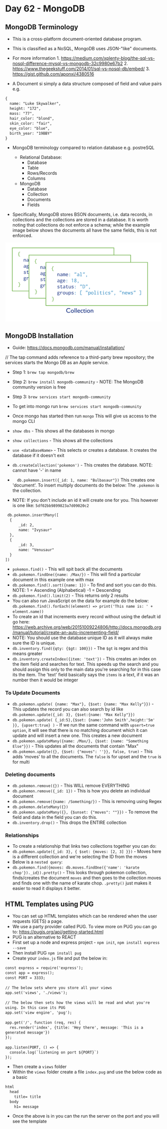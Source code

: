 # Day 62 - MongoDB

## MongoDB Terminology

- This is a cross-platform document-oriented database program.
- This is classified as a NoSQL, MongoDB uses JSON-"like" documents.
- For more information 1. https://medium.com/xplenty-blog/the-sql-vs-nosql-difference-mysql-vs-mongodb-32c9980e67b2 2. https://www.thegeekstuff.com/2014/01/sql-vs-nosql-db/embed/ 3. https://gist.github.com/aponxi/4380516 

- A Document si simply a data structure composed of field and value pairs e.g.
```
{
  name: "Luke Skywalker",
  height: "172",
  mass: "77",
  hair_color: "blond",
  skin_color: "fair",
  eye_color: "blue",
  birth_year: "19BBY"
}
```

- MongoDB terminology compared to relation database e.g. postreSQL
  - Relational Database:
    - Database
    - Table
    - Rows/Records
    - Columns
  - MongoDB
    - Database
    - Collection
    - Documents
    - Fields

- Specifically, MongoDB stores BSON documents, i.e. data records, in collections and the collections are stored in a database. It is worth noting that collections do not enforce a schema; while the example image below shows the documents all have the same fields, this is not enforced.

![alt text](./images/mongoDBCollection.png)


## MongoDB Installation 

- Guide: https://docs.mongodb.com/manual/installation/

// The tap command adds reference to a third-party brew repository; the services starts the Mongo DB as an Apple service.
- Step 1: `brew tap mongodb/brew`
- Step 2: `brew install mongodb-community` - NOTE: The MongoDB community version is free
- Step 3: `brew services start mongodb-community` 

- To get into mongo run `brew services start mongodb-community` 
- Once mongo has started then run `mongo` This will give us access to the mongo CLI
- `show dbs` - This shows all the databases in mongo
- `show collections` - This shows all the collections
- `use <dataBaseName>` - This selects or creates a database. It creates the database if it doesn't exit
- `db.createCollection('pokemon')` - This creates the database. NOTE: cannot have '-' in name
- `  db.pokemon.insert({_id: 1, name: "Bulbasaur"})` This creates one 'document'. To insert multiply documents do the below: The `.pokemon` is the collection.
- NOTE: If you don't include an id it will create one for you. This however is one like: `5df02bb9899823a7d09020c2`
```
 db.pokemon.insertMany([
  {
      _id: 2,
      name: "Ivysaur"
  },
  {
      _id: 3,
      name: "Venusaur"
  }
])
```
- `pokemon.find()` - This will spit back all the documents
- `db.pokemon.findOne({name: /Max/})` - This will find a particular document in this example one with max
- `db.pokemon.find().sort({name: 1})` - To find and sort you can do this. NOTE: 1 = Ascending (Alphabetical) -1 = Descending 
- `db.pokemon.find().limit(2)` - This returns only 2 results
- You can also run JavaScript on the data for example do the below: `db.pokemon.find().forEach((element) => print('This name is: ' + element.name))`
- To create an id that increments every record without using the default id go here: https://web.archive.org/web/20151009224806/http://docs.mongodb.org/manual/tutorial/create-an-auto-incrementing-field/ 
- NOTE: You should use the database unique ID as it will always make sure the ID is unique. 
- `db.inventory.find({qty: {$gt: 100}})` - The `$gt` is regex and this means greater
- `db.inventory.createIndex({item: 'text'})` - This creates an index on the item field and searches for text. This speeds up the search and you should assign this only to the main data you're searching for in this case its the item. The 'text' field basically says the `items` is a text, if it was an number then it would be integer


### To Update Documents

- `db.pokemon.update( {name: "Max"}, {$set: {name: "Max Kelly"}})` - This updates the record you can also search by id like `db.pokemon.update({_id: 3}, {$set:{name: "Max Kelly"}})`
- `db.pokemon.update( {_id:5},{$set: {name:'John Smith',height:'5m' }}, {upsert:true} )` - If we run the same command with `upsert=true option`, it will see that there is no matching document which it can update and will insert a new one. This creates a new document
- `db.pokemon.updateMany({name: /Max/}, {$set: {name: "Something Else"}})` - This updates all the documents that contain "Max"
- `db.pokemon.update({}, {$set: {"moves": ''}}, false, true)` - This adds 'moves' to all the documents. The `false` is for upset and the `true` is for multi 

### Deleting documents

- `db.pokemon.remove({})` - This WILL remove EVERYTHING
- `db.pokemon.remove({_id: 1})` - This is how you delete an individual document
- `db.pokemon.remove({name: /Something/})` - This is removing using Regex
- `db.pokemon.deleteMany({})`
- `db.pokemon.updateMany({}, {$unset: {"moves": ""}})` - To remove the field and data in the field you can do this.
- `db.inventory.drop()` - This drops the ENTIRE collection

### Relationships 

- To create a relationship that links two collections together you can do:
- `db.pokemon.update({_id: 3}, { $set: {moves: [2, 3] }})` - Moves here is a different collection and we're selecting the ID from the moves
- Below is a `nested query`:
- `db.pokemon.find({moves: db.moves.findOne({'name': 'karate chop'})._id}).pretty()` - This looks through pokemon collection, finds/creates the document `moves` and then goes to the collection moves and finds one with the name of karate chop. `.pretty()` just makes it easier to read it displays it better.


## HTML Templates using PUG


- You can set up HTML templates which can be rendered when the user requests (GETS) a page. 
- We use a party provider called PUG. To view more on PUG you can go to: https://pugjs.org/api/getting-started.html 
- PUG is an alternative to REACT
- First set up a node and express project - `npm init`, `npm install express --save` 
- Then install PUG `npm install pug`
- Create your `index.js` file and put the below in:

```
const express = require('express');
const app = express();
const PORT = 3333;

// The below sets where you store all your views
app.set('views', './views');

// The below then sets how the views will be read and what you're using. In this case its PUG
app.set('view engine', 'pug');

app.get('/', function (req, res) {
  res.render('index', {title: 'Hey there', message: 'This is a generated message'})
});

app.listen(PORT, () => {
  console.log(`listening on port ${PORT}`)
});
```
- Then create a `views` folder
- Within the `views` folder create a file `index.pug` and use the below code as a basic
```
html
  head 
    title= title
  body
    h1= message
```
- Once the above is in you can the run the server on the port and you will see the template



